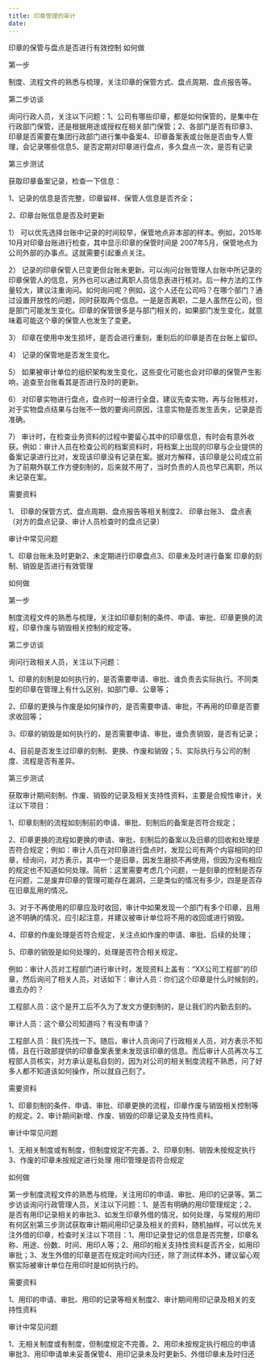 ```yaml
---
title: 印章管理的审计
date: 
---
```

 
印章的保管与盘点是否进行有效控制
如何做


第一步

制度、流程文件的熟悉与梳理，关注印章的保管方式、盘点周期、盘点报告等。

第二步访谈

询问行政人员，关注以下问题：1、公司有哪些印章，都是如何保管的，是集中在行政部门保管，还是根据用途或授权在相关部门保管；2、各部门是否有印章3、印章是否需要在集团行政部门进行集中备案4、印章备案表或台账是否由专人管理，会记录哪些信息5、是否定期对印章进行盘点，多久盘点一次，是否有记录
<!-- more -->

第三步测试

获取印章备案记录，检查一下信息：

1、记录的信息是否完整，印章留样、保管人信息是否齐全；

2、印章台账信息是否及时更新

1） 可以优先选择台账中记录的时间较早，保管地点非本部的样本。例如，2015年10月对印章台账进行检查，其中显示印章的保管时间是 2007年5月，保管地点为公司外部的办事点。这就需要引起重点关注。

2） 记录的印章保管人已变更但台账未更新。可以询问台账管理人台账中所记录的印章保管人的信息，另外也可以通过离职人员信息表进行核对。后一种方法的工作量较大，建议注重询问。如何询问呢？例如，这个人还在公司吗？在哪个部门？通过设置开放性的问题，同时获取两个信息。一是是否离职，二是人虽然在公司，但是部门可能发生变化。印章的保管很多是与部门相关的，如果部门发生变化，就意味着可能这个章的保管人也发生了变更。

3） 印章在使用中发生损坏，是否会进行重刻，重刻后的印章是否在台账上留印。

4） 记录的保管地是否发生变化。

5） 如果被审计单位的组织架构发生变化，这些变化可能也会对印章的保管产生影响，追查至台账看其是否进行及时的更新。

6） 对印章实物进行盘点，盘点时一般进行全盘，建议先查实物，再与台账核对，对于实物盘点结果与台账不一致的要询问原因，注意实物是否发生丢失，记录是否准确。

7） 审计时，在检查业务资料的过程中要留心其中的印章信息，有时会有意外收获。例如：审计人员在检查公司的档案资料时，将档案上出现的印章与企业提供的备案记录进行比对，发现该印章没有记录在案。据对方解释，该印章是公司成立前为了前期外联工作方便刻制的，后来就不用了，当时负责的人员也早已离职，所以未记录在案。
 

需要资料


1、 印章的保管方式、盘点周期、盘点报告等相关制度2、 印章台账3、 盘点表（对方的盘点记录、审计人员检查时的盘点记录）
                

审计中常见问题


1、印章台账未及时更新2、未定期进行印章盘点3、印章未及时进行备案
印章的刻制、销毁是否进行有效管理
 

如何做


第一步

制度流程文件的熟悉与梳理，关注如印章刻制的条件、申请、审批、印章更换的流程，印章作废与销毁相关控制的规定等。

第二步访谈

询问行政相关人员，关注以下问题：

1、印章的刻制是如何执行的，是否需要申请、审批、谁负责去实际执行。不同类型的印章在管理上有什么区别，如部门章、公章等；

2、印章的更换与作废是如何操作的，是否需要申请、审批，不再用的印章是否要求收回等；

3、印章的销毁是如何执行的，是否需要申请、审批，谁负责销毁，是否有记录；

4、目前是否发生过印章的刻制、更换、作废和销毁；5、实际执行与公司的制度、流程是否有差异。

第三步测试

获取审计期间刻制、作废、销毁的记录及相关支持性资料，主要是合规性审计，关注以下项目：

1、印章刻制的流程如刻制前的申请、审批、刻制后的备案是否符合规定；

2、印章更换的流程如更换的申请、审批、刻制后的备案以及旧章的回收和处理是否符合规定；例如：审计人员在对印章进行盘点时，发现公司有两个内容相同的印章，经询问，对方表示，其中一个是旧章，因发生磨损不再使用，但因为没有相应的规定也不知道如何处理。简析：这里需要考虑几个问题，一是刻章的控制是否存在问题，二是废弃印章的管理可能存在漏洞，三是类似的情况有多少，四是是否存在旧章乱用的情况。

3、对于不再使用的印章应及时收回，审计中如果发现一个部门有多个印章，且用途不明确的情况，应引起注意，并建议被审计单位将不用的收回或进行销毁。

4、印章的作废处理是否符合规定，关注点如作废的申请、审批、后续的处理；

5、印章的销毁是如何处理的，处理是否符合相关规定。

例如：审计人员对工程部门进行审计时，发现资料上盖有：“XX公司工程部”的印章，然后询问了相关人员，对话如下：审计人员：你们这个印章是什么时候刻的，谁去办的？

工程部人员：这个是开工后不久为了发文方便刻制的，是让我们的内勤去刻的。

审计人员：这个章公司知道吗？有没有申请？

工程部人员：我们先找一下。随后，审计人员询问了行政相关人员，对方表示不知情，且在行政部提供的印章备案表里未发现该印章的信息。而后审计人员再次与工程部人员核实，对方承认是私自刻的，因为对公司的相关制度流程不熟悉，问了好多人都不知道该如何操作，所以就自己刻了。
 

需要资料


1、印章刻制的条件、申请、审批、印章更换的流程，印章作废与销毁相关控制等的规定。2、审计期间新增、作废、销毁的印章记录及支持性资料。           

审计中常见问题


1、无相关制度或有制度，但制度规定不完善。2、印章刻制、销毁未按规定执行3、作废的印章未按规定进行处理
用印管理是否符合规定
 

如何做


第一步制度流程文件的熟悉与梳理，关注用印的申请、审批、用印的记录等。第二步访谈询问行政管理人员，关注以下问题：1、是否有明确的用印管理规定；2、是否有用印记录相关的审批3、如发生印章外借的情况，如何处理，与常规的用印有何区别第三步测试获取审计期间用印记录及相关的资料，随机抽样，可以优先关注外借的印章，检查时关注以下项目：1、用印记录登记的信息是否完整，印章名称、用途、份数、时间、用印人等；2、用印的相关支持性资料是否齐全，如用印审批；3、发生外借的印章是否在规定时间内归还，除了测试样本外，建议留心观察实际被审计单位在用印时是如何执行的。
 

需要资料


1、用印的申请、审批、用印的记录等相关制度2、审计期间用印记录及相关的支持性资料              

审计中常见问题


1、无相关制度或有制度，但制度规定不完善。2、用印未按规定执行相应的申请审批3、用印申请单未妥善保管4、用印记录未及时更新5、外借印章未及时归还